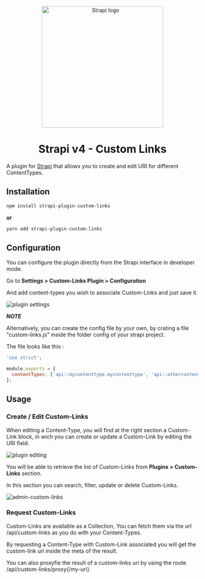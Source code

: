 <p align="center">
  <img src="https://user-images.githubusercontent.com/505236/181904982-37d3ad4c-d430-4a21-911b-08e8b9e8fdf7.png" width="318px" alt="Strapi logo" />
</p>

<div align="center">
  <h1>Strapi v4 - Custom Links</h1>
</div>

A plugin for [Strapi](https://github.com/strapi/strapi) that allows you to create and edit URI for different ContentTypes.

## Installation

```sh
npm install strapi-plugin-custom-links
```

**or**

```sh
yarn add strapi-plugin-custom-links
```

## Configuration

You can configure the plugin directly from the Strapi interface in developer mode.

Go to **Settings > Custom-Links Plugin > Configuration**

And add content-types you wish to associate Custom-Links and just save it.

![plugin settings](https://user-images.githubusercontent.com/505236/181905076-bcbaca58-ec4d-4d5c-ad0d-84f14329bd9e.png)

**_NOTE_**

Alternatively, you can create the config file by your own, by crating a file "custom-links.js" inside the folder config of your strapi project.

The file looks like this :

```javascript
'use strict';

module.exports = {
  contentTypes: ['api::mycontenttype.mycontenttype', 'api::othercontentype.othercontentype'],
};
```

## Usage

### Create / Edit Custom-Links

When editing a Content-Type, you will find at the right section a Custom-Link block, in wich you can create or update a Custom-Link by editing the URI field.

![plugin editing](https://user-images.githubusercontent.com/505236/181905044-cdeb3dda-324c-4c44-b73c-35a3dbba0fd4.png)

You will be able to retrieve the list of Custom-Links from **Plugins > Custom-Links** section.

In this section you can search, filter, update or delete Custom-Links.

![admin-custom-links](https://user-images.githubusercontent.com/505236/181905098-c4aac507-8454-41f3-9ed2-69d2988482fa.png)

### Request Custom-Links

Custom-Links are available as a Collection, You can fetch them via the url /api/custom-links as you do with your Content-Types.

By requesting a Content-Type with Custom-Link associated you will get the custom-link uri inside the meta of the result.

You can also proxyfie the result of a custom-links uri by using the route /api/custom-links/proxy{/my-uri}.
